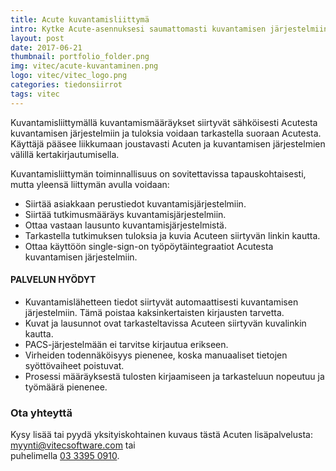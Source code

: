 ```yaml
---
title: Acute kuvantamisliittymä
intro: Kytke Acute-asennuksesi saumattomasti kuvantamisen järjestelmiin.
layout: post
date: 2017-06-21
thumbnail: portfolio_folder.png
img: vitec/acute-kuvantaminen.png
logo: vitec/vitec_logo.png
categories: tiedonsiirrot
tags: vitec
---
```


Kuvantamisliittymällä kuvantamismääräykset siirtyvät sähköisesti Acutesta kuvantamisen järjestelmiin ja tuloksia voidaan tarkastella suoraan
Acutesta. Käyttäjä pääsee liikkumaan joustavasti Acuten ja kuvantamisen järjestelmien välillä kertakirjautumisella.

Kuvantamisliittymän toiminnallisuus on sovitettavissa tapauskohtaisesti, mutta yleensä liittymän avulla voidaan:

- Siirtää asiakkaan perustiedot kuvantamisjärjestelmiin.
- Siirtää tutkimusmääräys kuvantamisjärjestelmiin.
- Ottaa vastaan lausunto kuvantamisjärjestelmistä.
- Tarkastella tutkimuksen tuloksia ja kuvia Acuteen siirtyvän linkin kautta.
- Ottaa käyttöön single-sign-on työpöytäintegraatiot Acutesta kuvantamisen järjestelmiin.

#### PALVELUN HYÖDYT

- Kuvantamislähetteen tiedot siirtyvät automaattisesti kuvantamisen järjestelmiin. Tämä poistaa kaksinkertaisten kirjausten tarvetta.
- Kuvat ja lausunnot ovat tarkasteltavissa Acuteen siirtyvän kuvalinkin kautta.
- PACS-järjestelmään ei tarvitse kirjautua erikseen.
- Virheiden todennäköisyys pienenee, koska manuaaliset tietojen syöttövaiheet poistuvat.
- Prosessi määräyksestä tulosten kirjaamiseen ja tarkasteluun nopeutuu ja työmäärä pienenee.

### Ota yhteyttä

Kysy lisää tai pyydä yksityiskohtainen kuvaus tästä Acuten lisäpalvelusta: 
[myynti@vitecsoftware.com](mailto://myynti@vitecsoftware.com) tai  
puhelimella [03 3395 0910](tel://+358333950910).
